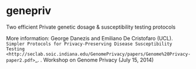 genepriv
========

Two efficient Private genetic dosage &amp; susceptibility testing protocols


More information: George Danezis and Emiliano De Cristofaro (UCL). `Simpler Protocols for Privacy-Preserving Disease Susceptibility Testing <http://seclab.soic.indiana.edu/GenomePrivacy/papers/Genome%20Privacy-paper2.pdf>`_. . Workshop on Genome Privacy (July 15, 2014)

